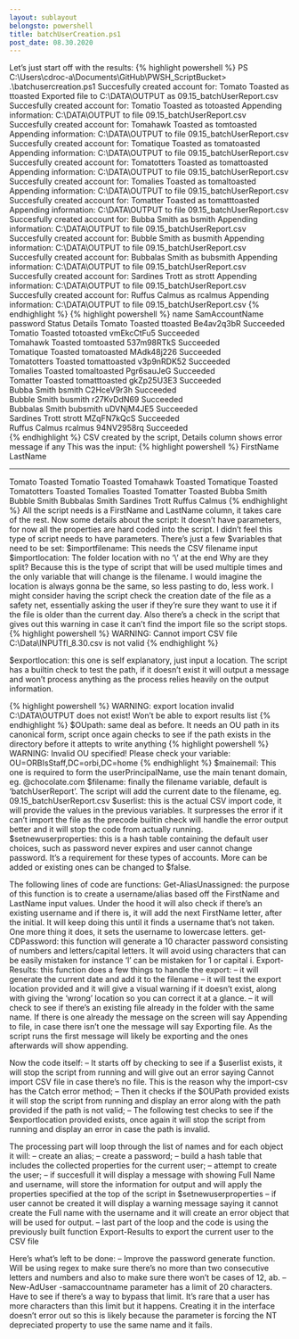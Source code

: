 ```yaml
---
layout: sublayout
belongsto: powershell
title: batchUserCreation.ps1
post_date: 08.30.2020
---
```

Let’s just start off with the results:
{% highlight powershell %}
PS C:\Users\cdroc-a\Documents\GitHub\PWSH_ScriptBucket> .\batchusercreation.ps1
Succesfully created account for: Tomato Toasted as ttoasted
Exported file to C:\DATA\OUTPUT as 09.15_batchUserReport.csv
Succesfully created account for: Tomatio Toasted as totoasted
Appending information: C:\DATA\OUTPUT to file 09.15_batchUserReport.csv
Succesfully created account for: Tomahawk Toasted as tomtoasted
Appending information: C:\DATA\OUTPUT to file 09.15_batchUserReport.csv
Succesfully created account for: Tomatique Toasted as tomatoasted
Appending information: C:\DATA\OUTPUT to file 09.15_batchUserReport.csv
Succesfully created account for: Tomatotters Toasted as tomattoasted
Appending information: C:\DATA\OUTPUT to file 09.15_batchUserReport.csv
Succesfully created account for: Tomalies Toasted as tomaltoasted
Appending information: C:\DATA\OUTPUT to file 09.15_batchUserReport.csv
Succesfully created account for: Tomatter Toasted as tomatttoasted
Appending information: C:\DATA\OUTPUT to file 09.15_batchUserReport.csv
Succesfully created account for: Bubba Smith as bsmith
Appending information: C:\DATA\OUTPUT to file 09.15_batchUserReport.csv
Succesfully created account for: Bubble Smith as busmith
Appending information: C:\DATA\OUTPUT to file 09.15_batchUserReport.csv
Succesfully created account for: Bubbalas Smith as bubsmith
Appending information: C:\DATA\OUTPUT to file 09.15_batchUserReport.csv
Succesfully created account for: Sardines Trott as strott
Appending information: C:\DATA\OUTPUT to file 09.15_batchUserReport.csv
Succesfully created account for: Ruffus Calmus as rcalmus
Appending information: C:\DATA\OUTPUT to file 09.15_batchUserReport.csv
{% endhighlight %}
{% highlight powershell %}
name	                SamAccountName	    password	Status      Details
Tomato Toasted	        ttoasted	    Be4av2q3bR	Succeeded	
Tomatio Toasted	        totoasted	    vmEkcCtFu5	Succeeded	
Tomahawk Toasted	tomtoasted	    537m98RTkS	Succeeded	
Tomatique Toasted	tomatoasted	    MAdk48j226	Succeeded	
Tomatotters Toasted	tomattoasted	    v3p9nRDK52	Succeeded	
Tomalies Toasted	tomaltoasted	    Pgr6sauJeG	Succeeded	
Tomatter Toasted	tomatttoasted	    gkZp25U3E3	Succeeded	
Bubba Smith	        bsmith	            C2HceV9r3h	Succeeded	
Bubble Smith	        busmith	            r27KvDdN69	Succeeded	
Bubbalas Smith	        bubsmith	    uDVNjM4JE5	Succeeded	
Sardines Trott	        strott	            MZqFN7kQcS	Succeeded	
Ruffus Calmus	        rcalmus	            94NV2958rq	Succeeded	
{% endhighlight %}
CSV created by the script, Details column shows error message if any
This was the input:
{% highlight powershell %}
FirstName       LastName
---------       --------
Tomato	        Toasted
Tomatio	        Toasted
Tomahawk	Toasted
Tomatique	Toasted
Tomatotters	Toasted
Tomalies	Toasted
Tomatter	Toasted
Bubba           Smith
Bubble	        Smith
Bubbalas	Smith
Sardines	Trott
Ruffus	        Calmus
{% endhighlight %}
All the script needs is a FirstName and LastName column, it takes care of the rest.
Now some details about the script: It doesn’t have parameters, for now all the properties are hard coded into the script. I didn’t feel this type of script needs to have parameters. There’s just a few $variables that need to be set:
$importfilename: This needs the CSV filename input
$importlocation: The folder location with no ‘\’ at the end
Why are they split? Because this is the type of script that will be used multiple times and the only variable that will change is the filename. I would imagine the location is always gonna be the same, so less pasting to do, less work. I might consider having the script check the creation date of the file as a safety net, essentially asking the user if they’re sure they want to use it if the file is older than the current day.
Also there’s a check in the script that gives out this warning in case it can’t find the import file so the script stops.
{% highlight powershell %}
WARNING: Cannot import CSV file
C:\Data\INPUTfI_8.30.csv is not valid
{% endhighlight %}

$exportlocation: this one is self explanatory, just input a location. The script has a builtin check to test the path, if it doesn’t exist it will output a message and won’t process anything as the process relies heavily on the output information.

{% highlight powershell %}
WARNING: export location invalid
C:\DATA\OUTPUT does not exist!
Won’t be able to export results list
{% endhighlight %}
$OUpath: same deal as before. It needs an OU path in its canonical form, script once again checks to see if the path exists in the directory before it attepts to write anything
{% highlight powershell %}
WARNING: Invalid OU specified!
Please check your variable:
OU=ORBIsStaff,DC=orbi,DC=home
{% endhighlight %}
$mainemail: This one is required to form the userPrincipalName, use the main tenant domain, eg. @chocolate.com
$filename: finally the filename variable, default is ‘batchUserReport’. The script will add the current date to the filename, eg. 09.15_batchUserReport.csv
$userlist: this is the actual CSV import code, it will provide the values in the previous variables. It surpresses the error if it can’t import the file as the precode builtin check will handle the error output better and it will stop the code from actually running.
$setnewuserproperties: this is a hash table containing the default user choices, such as password never expires and user cannot change password. It’s a requirement for these types of accounts. More can be added or existing ones can be changed to $false.

The following lines of code are functions:
Get-AliasUnassigned: the purpose of this function is to create a username/alias based off the FirstName and LastName input values. Under the hood it will also check if there’s an existing username and if there is, it will add the next FirstName letter, after the initial. It will keep doing this until it finds a username that’s not taken. One more thing it does, it sets the username to lowercase letters.
get-CDPassword: this function will generate a 10 character password consisting of numbers and letters/capital letters. It will avoid using characters that can be easily mistaken for instance ‘l’ can be mistaken for 1 or capital i.
Export-Results: this function does a few things to handle the export:
– it will generate the current date and add it to the filename
– it will test the export location provided and it will give a visual warning if it doesn’t exist, along with giving the ‘wrong’ location so you can correct it at a glance.
– it will check to see if there’s an existing file already in the folder with the same name. If there is one already the message on the screen will say Appending to file, in case there isn’t one the message will say Exporting file. As the script runs the first message will likely be exporting and the ones afterwards will show appending.

Now the code itself:
– It starts off by checking to see if a $userlist exists, it will stop the script from running and will give out an error saying Cannot import CSV file in case there’s no file. This is the reason why the import-csv has the Catch error method;
– Then it checks if the $OUPath provided exists it will stop the script from running and display an error along with the path provided if the path is not valid;
– The following test checks to see if the $exportlocation provided exists, once again it will stop the script from running and display an error in case the path is invalid.

The processing part will loop through the list of names and for each object it will:
– create an alias;
– create a password;
– build a hash table that includes the collected properties for the current user;
– attempt to create the user;
– if succesfull it will display a message with showing Full Name and username, will store the information for output and will apply the properties specified at the top of the script in $setnewuserproperties
– if user cannot be created it will display a warning message saying it cannot create the Full name with the username and it will create an error object that will be used for output.
– last part of the loop and the code is using the previously built function Export-Results to export the current user to the CSV file

Here’s what’s left to be done:
– Improve the password generate function. Will be using regex to make sure there’s no more than two consecutive letters and numbers and also to make sure there won’t be cases of 12, ab.
– New-AdUser -samaccountname parameter has a limit of 20 characters. Have to see if there’s a way to bypass that limit. It’s rare that a user has more characters than this limit but it happens. Creating it in the interface doesn’t error out so this is likely because the parameter is forcing the NT depreciated property to use the same name and it fails.